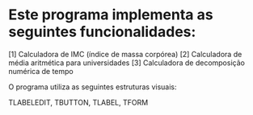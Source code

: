 # Este programa implementa as seguintes funcionalidades:

[1] Calculadora de IMC (índice de massa corpórea)
[2] Calculadora de média aritmética para universidades
[3] Calculadora de decomposição numérica de tempo

O programa utiliza as seguintes estruturas visuais:

TLABELEDIT, TBUTTON, TLABEL, TFORM
